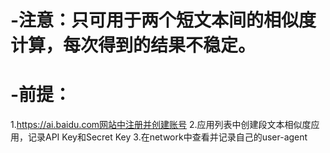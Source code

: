 # -注意：只可用于两个短文本间的相似度计算，每次得到的结果不稳定。
# -前提：
1.https://ai.baidu.com网站中注册并创建账号
2.应用列表中创建段文本相似度应用，记录API Key和Secret Key
3.在network中查看并记录自己的user-agent
